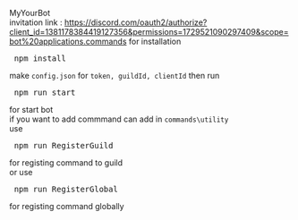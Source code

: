MyYourBot<br>
invitation link : https://discord.com/oauth2/authorize?client_id=1381178384419127356&permissions=1729521090297409&scope=bot%20applications.commands
for installation<br>
<pre> npm install </pre>
make `config.json` for `token, guildId, clientId`
then run<br>
<pre> npm run start</pre>
for start bot<br>
if you want to add commmand can add in `commands\utility` <br>
use<br>
<pre> npm run RegisterGuild </pre>
for registing command to guild<br>
or use
<pre> npm run RegisterGlobal </pre>
for registing command globally
